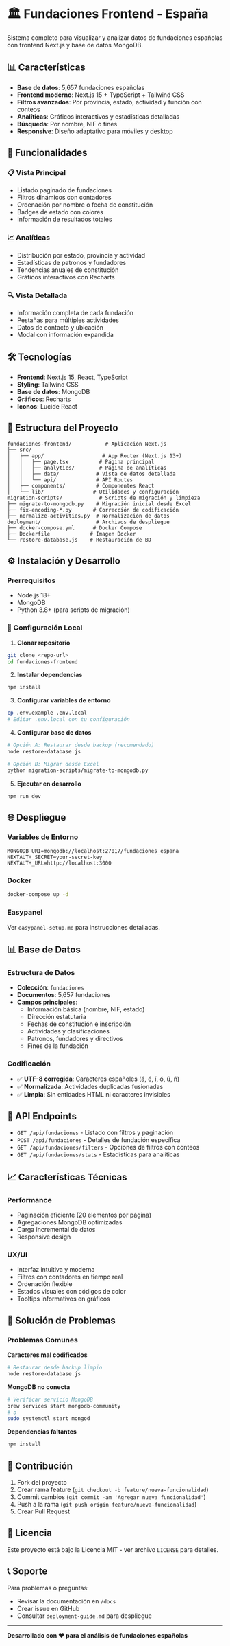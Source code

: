 # 🏛️ Fundaciones Frontend - España

Sistema completo para visualizar y analizar datos de fundaciones españolas con frontend Next.js y base de datos MongoDB.

## 📊 Características

- **Base de datos**: 5,657 fundaciones españolas
- **Frontend moderno**: Next.js 15 + TypeScript + Tailwind CSS
- **Filtros avanzados**: Por provincia, estado, actividad y función con conteos
- **Analíticas**: Gráficos interactivos y estadísticas detalladas
- **Búsqueda**: Por nombre, NIF o fines
- **Responsive**: Diseño adaptativo para móviles y desktop

## 🚀 Funcionalidades

### 📋 Vista Principal
- Listado paginado de fundaciones
- Filtros dinámicos con contadores
- Ordenación por nombre o fecha de constitución
- Badges de estado con colores
- Información de resultados totales

### 📈 Analíticas
- Distribución por estado, provincia y actividad
- Estadísticas de patronos y fundadores
- Tendencias anuales de constitución
- Gráficos interactivos con Recharts

### 🔍 Vista Detallada
- Información completa de cada fundación
- Pestañas para múltiples actividades
- Datos de contacto y ubicación
- Modal con información expandida

## 🛠️ Tecnologías

- **Frontend**: Next.js 15, React, TypeScript
- **Styling**: Tailwind CSS
- **Base de datos**: MongoDB
- **Gráficos**: Recharts
- **Iconos**: Lucide React

## 📁 Estructura del Proyecto

```
fundaciones-frontend/           # Aplicación Next.js
├── src/
│   ├── app/                   # App Router (Next.js 13+)
│   │   ├── page.tsx          # Página principal
│   │   ├── analytics/        # Página de analíticas
│   │   ├── data/            # Vista de datos detallada
│   │   └── api/             # API Routes
│   ├── components/          # Componentes React
│   └── lib/                # Utilidades y configuración
migration-scripts/            # Scripts de migración y limpieza
├── migrate-to-mongodb.py    # Migración inicial desde Excel
├── fix-encoding-*.py       # Corrección de codificación
├── normalize-activities.py  # Normalización de datos
deployment/                  # Archivos de despliegue
├── docker-compose.yml      # Docker Compose
├── Dockerfile             # Imagen Docker
└── restore-database.js    # Restauración de BD
```

## ⚙️ Instalación y Desarrollo

### Prerrequisitos
- Node.js 18+
- MongoDB
- Python 3.8+ (para scripts de migración)

### 🔧 Configuración Local

1. **Clonar repositorio**
```bash
git clone <repo-url>
cd fundaciones-frontend
```

2. **Instalar dependencias**
```bash
npm install
```

3. **Configurar variables de entorno**
```bash
cp .env.example .env.local
# Editar .env.local con tu configuración
```

4. **Configurar base de datos**
```bash
# Opción A: Restaurar desde backup (recomendado)
node restore-database.js

# Opción B: Migrar desde Excel
python migration-scripts/migrate-to-mongodb.py
```

5. **Ejecutar en desarrollo**
```bash
npm run dev
```

## 🌐 Despliegue

### Variables de Entorno
```env
MONGODB_URI=mongodb://localhost:27017/fundaciones_espana
NEXTAUTH_SECRET=your-secret-key
NEXTAUTH_URL=http://localhost:3000
```

### Docker
```bash
docker-compose up -d
```

### Easypanel
Ver `easypanel-setup.md` para instrucciones detalladas.

## 📊 Base de Datos

### Estructura de Datos
- **Colección**: `fundaciones`
- **Documentos**: 5,657 fundaciones
- **Campos principales**:
  - Información básica (nombre, NIF, estado)
  - Dirección estatutaria
  - Fechas de constitución e inscripción
  - Actividades y clasificaciones
  - Patronos, fundadores y directivos
  - Fines de la fundación

### Codificación
- ✅ **UTF-8 corregida**: Caracteres españoles (á, é, í, ó, ú, ñ)
- ✅ **Normalizada**: Actividades duplicadas fusionadas
- ✅ **Limpia**: Sin entidades HTML ni caracteres invisibles

## 🎯 API Endpoints

- `GET /api/fundaciones` - Listado con filtros y paginación
- `POST /api/fundaciones` - Detalles de fundación específica
- `GET /api/fundaciones/filters` - Opciones de filtros con conteos
- `GET /api/fundaciones/stats` - Estadísticas para analíticas

## 📈 Características Técnicas

### Performance
- Paginación eficiente (20 elementos por página)
- Agregaciones MongoDB optimizadas
- Carga incremental de datos
- Responsive design

### UX/UI
- Interfaz intuitiva y moderna
- Filtros con contadores en tiempo real
- Ordenación flexible
- Estados visuales con códigos de color
- Tooltips informativos en gráficos

## 🐛 Solución de Problemas

### Problemas Comunes

**Caracteres mal codificados**
```bash
# Restaurar desde backup limpio
node restore-database.js
```

**MongoDB no conecta**
```bash
# Verificar servicio MongoDB
brew services start mongodb-community
# o
sudo systemctl start mongod
```

**Dependencias faltantes**
```bash
npm install
```

## 🤝 Contribución

1. Fork del proyecto
2. Crear rama feature (`git checkout -b feature/nueva-funcionalidad`)
3. Commit cambios (`git commit -am 'Agregar nueva funcionalidad'`)
4. Push a la rama (`git push origin feature/nueva-funcionalidad`)
5. Crear Pull Request

## 📄 Licencia

Este proyecto está bajo la Licencia MIT - ver archivo `LICENSE` para detalles.

## 📞 Soporte

Para problemas o preguntas:
- Revisar la documentación en `/docs`
- Crear issue en GitHub
- Consultar `deployment-guide.md` para despliegue

---

**Desarrollado con ❤️ para el análisis de fundaciones españolas**